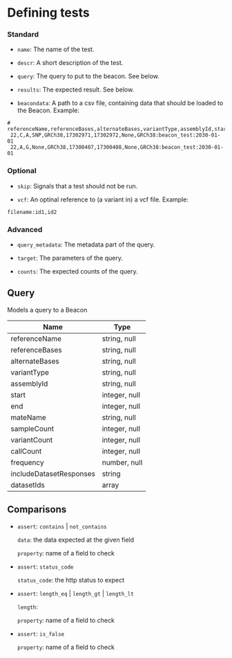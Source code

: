 # Defining tests
### Standard
- `name`: The name of the test.

- `descr`: A short description of the test.

- `query`: The query to put to the beacon. See below.

- `results`: The expected result. See below.

- `beacondata`: A path to a csv file, containing data that should be loaded to the Beacon.
Example:
```
# referenceName,referenceBases,alternateBases,variantType,assemblyId,start,end,mateName,datasetId
 22,C,A,SNP,GRCh38,17302971,17302972,None,GRCh38:beacon_test:2030-01-01
 22,A,G,None,GRCh38,17300407,17300408,None,GRCh38:beacon_test:2030-01-01

```

### Optional
- `skip`: Signals that a test should not be run.

- `vcf`: An optinal reference to (a variant in) a vcf file.
Example:
```
filename:id1,id2
```

### Advanced
- `query_metadata`: The metadata part of the query.

- `target`: The parameters of the query.

- `counts`: The expected counts of the query.



## Query

Models a query to a Beacon

| Name | Type  |
| ---- | ----  |
| referenceName | string, null |
| referenceBases | string, null |
| alternateBases | string, null |
| variantType | string, null |
| assemblyId | string, null |
| start | integer, null |
| end | integer, null |
| mateName | string, null |
| sampleCount | integer, null |
| variantCount | integer, null |
| callCount | integer, null |
| frequency | number, null |
| includeDatasetResponses | string |
| datasetIds | array |



## Comparisons
- `assert`: `contains` | `not_contains`

  `data`: <object> the data expected at the given field

  `property`: <string> name of a field to check

- `assert`: `status_code`

  `status_code`: <number> the http status to expect

- `assert`: `length_eq` | `length_gt` | `length_lt`

  `length`: <number> 

  `property`: <string> name of a field to check

- `assert`: `is_false`

  `property`: <string> name of a field to check




